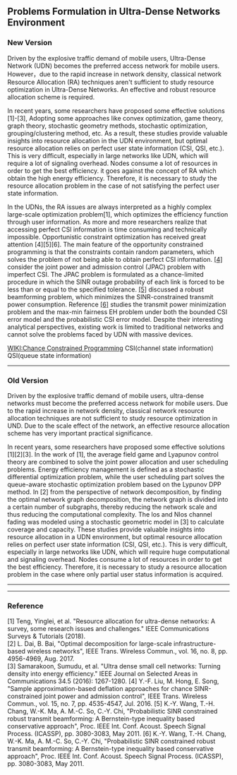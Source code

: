 Problems Formulation in Ultra-Dense Networks Environment
---

<!--
在移动用户爆炸性的流量需求的推动下，超密网络必然成为移动用户的首选接入网络。由于网络密度的急剧增长，经典网络资源分配技术不足以研究UND中的资源优化。由于网络的规模效应，有效的资源分配方案具有非常重要的现实意义。

近年来一些研究者已经提出了一些有效的解决方案[1][2][3]，采用凸优化，博弈论，图论，随机几何方法，随机优化，分组、聚类等方法取得了不错的成果，这些研究提供了在UDN环境下的资源分配的宝贵见解，但是，最佳的资源分配依赖于完美的用户状态信息（CSI，QSI。等）。这是十分困难的，尤其是在像UDN这种大型网络中，这将需要庞大的计算量和信令开销。节点为了获取最优效率反而消耗了大量资源。因此，需要研究一种不满足完美用户状态信息情况下的资源分配问题。

在UDN网络中，RA问题始终被解释为高度复杂的大规模优化问题[1], 通过用户信息对效率函数进行最优化。随着越来越多的研究者意识到访问完美CSI信息即费时又在技术上是不可能的。机会约束优化受到了极大的关注[1][2][3]. 机会约束规划主要特点是约束条件中含有随机参数，这解决了无法获取完美CSI信息的问题。在[2]中考虑了具有不完善CSI的JPAC问题，文中将Jpac问题公式化为机会受限程序，其中每个链接的SINR中断概率被强制小于或等于指定的容差。[200]讨论了鲁邦的波束成形问题，该问题可以最大程度上的减少受SINR约束的发射功率消耗。尽管他们具有有趣的分析视角，但现有工作扔仅限于传统的网络，无法解决具有海量设备的UDN网络所面临的问题。
-->
### New Version
Driven by the explosive traffic demand of mobile users, Ultra-Dense Network (UDN) becomes the preferred access network for mobile users. However，due to the rapid increase in network density, classical network Resource Allocation (RA) techniques aren't sufficient to study resource optimization in Ultra-Dense Networks. An effective and robust resource allocation scheme is required.

In recent years, some researchers have proposed some effective solutions [1]-[3], Adopting some approaches like convex optimization, game theory, graph theory, stochastic geometry methods, stochastic optimization, grouping/clustering method, etc. As a result, these studies provide valuable insights into resource allocation in the UDN environment, but optimal resource allocation relies on perfect user state information (CSI, QSI, etc.). This is very difficult, especially in large networks like UDN, which will require a lot of signaling overhead. Nodes consume a lot of resources in order to get the best efficiency. it goes against the concept of RA which obtain the high energy efficiency. Therefore, it is necessary to study the resource allocation problem in the case of not satisfying the perfect user state information.

In the UDNs, the RA issues are always interpreted as a highly complex large-scale optimization problem[1], which optimizes the efficiency function through user information. As more and more researchers realize that accessing perfect CSI information is time consuming and technically impossible. Opportunistic constraint optimization has received great attention [4][5][6]. The main feature of the opportunity constrained programming is that the constraints contain random parameters, which solves the problem of not being able to obtain perfect CSI information. [[4]](https://ieeexplore.ieee.org/document/7434069) consider the joint power and admission control (JPAC) problem  with imperfect CSI. The JPAC problem is formulated as a chance-limited procedure in which the SINR outage probability of each link is forced to be less than or equal to the specified tolerance. [[5]](https://ieeexplore.ieee.org/document/5946309) discussed a robust beamforming problem, which minimizes the SINR-constrained transmit power consumption. Reference [[6]](https://ieeexplore.ieee.org/abstract/document/7876873) studies the transmit power minimization problem and the max-min fairness EH problem under both the bounded CSI error model and the probabilistic CSI error model. Despite their interesting analytical perspectives, existing work is limited to traditional networks and cannot solve the problems faced by UDN with massive devices.



[WIKI:Chance Constrained Programming](https://optimization.mccormick.northwestern.edu/index.php/Chance-constraint_method)
CSI(channel state information)
QSI(queue state information)

---

<!--
在移动用户爆炸性的流量需求的推动下，超密网络必然成为移动用户的首选接入网络。由于网络密度的急剧增长，经典网络资源分配技术不足以研究UND中的资源优化。由于网络的规模效应，有效的资源分配方案具有非常重要的现实意义。

为了提高小区边缘用户的性能，已经对基站协调进行了广泛的研究[8]
近年来一些研究者已经提出了一些有效的解决方案[1][2][3]，在[1]的工作中结合了平均场博弈和Lyapunov控制理论来解决联合功率分配和用户调度问题。将能源效率管理定义为随机微分优化问题，而用户调度部分则基于lypunov DPP方法解决了队列感知随机优化问题。在[2]从网络分解的角度，通过寻找最优的网络图分解，将网络图划分为一定数量的子图，从而降低了网络尺度，进而降低了计算复杂度。在[3]使用随机几何模型，对los和Nlos信道衰落建模，计算覆盖率和容量。这些研究提供了在UDN环境下的资源分配的宝贵见解，但是，最佳的资源分配依赖于完美的用户状态信息（CSI，QSI。等）。这是十分困难的，尤其是在像UDN这种大型网络中，这将需要庞大的计算量和信令开销。节点为了获取最优效率反而消耗了大量资源。因此，需要研究一种只获取部分用户状态信息情况下的资源分配问题。
-->
### Old Version
Driven by the explosive traffic demand of mobile users, ultra-dense networks must become the preferred access network for mobile users. Due to the rapid increase in network density, classical network resource allocation techniques are not sufficient to study resource optimization in UND. Due to the scale effect of the network, an effective resource allocation scheme has very important practical significance.

In recent years, some researchers have proposed some effective solutions [1][2][3]. In the work of [1], the average field game and Lyapunov control theory are combined to solve the joint power allocation and user scheduling problems. Energy efficiency management is defined as a stochastic differential optimization problem, while the user scheduling part solves the queue-aware stochastic optimization problem based on the Lypunov DPP method. In [2] from the perspective of network decomposition, by finding the optimal network graph decomposition, the network graph is divided into a certain number of subgraphs, thereby reducing the network scale and thus reducing the computational complexity. The los and Nlos channel fading was modeled using a stochastic geometric model in [3] to calculate coverage and capacity. These studies provide valuable insights into resource allocation in a UDN environment, but optimal resource allocation relies on perfect user state information (CSI, QSI, etc.). This is very difficult, especially in large networks like UDN, which will require huge computational and signaling overhead. Nodes consume a lot of resources in order to get the best efficiency. Therefore, it is necessary to study a resource allocation problem in the case where only partial user status information is acquired.

---
---

### Reference
[1]  Teng, Yinglei, et al. "Resource allocation for ultra-dense networks: A survey, some research issues and challenges." IEEE Communications Surveys & Tutorials (2018).  
[2] L. Dai, B. Bai, "Optimal decomposition for large-scale infrastructure-based wireless networks", IEEE Trans. Wireless Commun., vol. 16, no. 8, pp. 4956-4969, Aug. 2017.  
[3] Samarakoon, Sumudu, et al. "Ultra dense small cell networks: Turning density into energy efficiency." IEEE Journal on Selected Areas in Communications 34.5 (2016): 1267-1280.
[4] Y.-F. Liu, M. Hong, E. Song, "Sample approximation-based deflation approaches for chance SINR-constrained joint power and admission control", IEEE Trans. Wireless Commun., vol. 15, no. 7, pp. 4535-4547, Jul. 2016.
[5] K.-Y. Wang, T.-H. Chang, W.-K. Ma, A. M.-C. So, C.-Y. Chi, "Probabilistic SINR constrained robust transmit beamforming: A Bernstein-type inequality based conservative approach", Proc. IEEE Int. Conf. Acoust. Speech Signal Process. (ICASSP), pp. 3080-3083, May 2011.
[6] K.-Y. Wang, T.-H. Chang, W.-K. Ma, A. M.-C. So, C.-Y. Chi, "Probabilistic SINR constrained robust transmit beamforming: A Bernstein-type inequality based conservative approach", Proc. IEEE Int. Conf. Acoust. Speech Signal Process. (ICASSP), pp. 3080-3083, May 2011.
